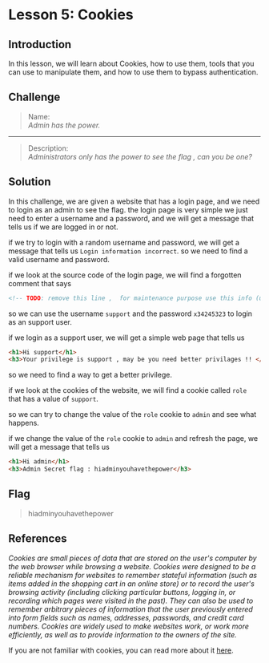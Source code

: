 # Lesson 5: Cookies

## Introduction

In this lesson, we will learn about Cookies, how to use them, tools that you can use to manipulate them, and how to use them to bypass authentication.

## Challenge

> Name:\
> *Admin has the power.*

---

> Description:\
> *Administrators only has the power to see the flag , can you be one?*

## Solution

In this challenge, we are given a website that has a login page, and we need to login as an admin to see the flag.
the login page is very simple we just need to enter a username and a password, and we will get a message that tells us if we are logged in or not.

if we try to login with a random username and password, we will get a message that tells us `Login information incorrect`. so we need to find a valid username and password.

if we look at the source code of the login page, we will find a forgotten comment that says

```html
<!-- TODO: remove this line ,  for maintenance purpose use this info (user:support password:x34245323)-->
```

so we can use the username `support` and the password `x34245323` to login as an support user.

if we login as a support user, we will get a simple web page that tells us

```html
<h1>Hi support</h1>
<h3>Your privilege is support , may be you need better privilages !! </h3>
```

so we need to find a way to get a better privilege.

if we look at the cookies of the website, we will find a cookie called `role` that has a value of `support`.

so we can try to change the value of the `role` cookie to `admin` and see what happens.

if we change the value of the `role` cookie to `admin` and refresh the page, we will get a message that tells us

```html
<h1>Hi admin</h1>
<h3>Admin Secret flag : hiadminyouhavethepower</h3>
```

## Flag

> hiadminyouhavethepower

## References

*Cookies are small pieces of data that are stored on the user's computer by the web browser while browsing a website. Cookies were designed to be a reliable mechanism for websites to remember stateful information (such as items added in the shopping cart in an online store) or to record the user's browsing activity (including clicking particular buttons, logging in, or recording which pages were visited in the past). They can also be used to remember arbitrary pieces of information that the user previously entered into form fields such as names, addresses, passwords, and credit card numbers.*
*Cookies are widely used to make websites work, or work more efficiently, as well as to provide information to the owners of the site.*

If you are not familiar with cookies, you can read more about it [here](https://developer.mozilla.org/en-US/docs/Web/HTTP/Cookies).
